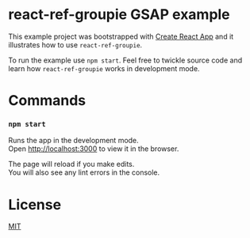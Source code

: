# react-ref-groupie GSAP example


This example project was bootstrapped with [Create React App](https://github.com/facebook/create-react-app) and it illustrates how to use `react-ref-groupie`.

To run the example use `npm start`. Feel free to twickle source code and learn how `react-ref-groupie` works in development mode.

# Commands

### `npm start`

Runs the app in the development mode.<br>
Open [http://localhost:3000](http://localhost:3000) to view it in the browser.

The page will reload if you make edits.<br>
You will also see any lint errors in the console.

# License

[MIT](LICENSE)